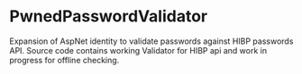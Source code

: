 # PwnedPasswordValidator
Expansion of AspNet identity to validate passwords against HIBP passwords API. 
Source code contains working Validator for HIBP api and work in progress for offline checking.
